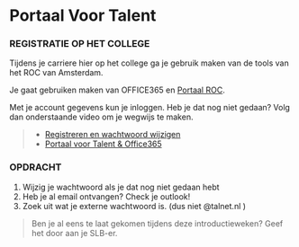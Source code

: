 # Portaal Voor Talent


### REGISTRATIE OP HET COLLEGE

Tijdens je carriere hier op het college ga je gebruik maken van de tools van het ROC van Amsterdam. 

Je gaat gebruiken maken van OFFICE365 en [Portaal ROC](https://talnet.sharepoint.com). 

Met je account gegevens kun je inloggen. Heb je dat nog niet gedaan? Volg dan onderstaande video om je wegwijs te maken.

> - [Registreren en wachtwoord wijzigen](https://www.youtube.com/watch?v=aL7z0-pngPs)
>- [Portaal voor Talent & Office365](https://www.youtube.com/watch?v=jVABacrAXBI)


### OPDRACHT

1. Wijzig je wachtwoord als je dat nog niet gedaan hebt
2. Heb je al email ontvangen? Check je outlook!
3. Zoek uit wat je externe wachtwoord is. (dus niet @talnet.nl )


>  Ben je al eens te laat gekomen tijdens deze introductieweken? Geef het door aan je SLB-er. 

<!--- ------------ DIT COMMENTAAR LATEN STAAN AUB ------------
------------------ ------------------------------ ------------
------------------ eagle ref:55566693
------------------ ------------------------------ ------------
------------------ DIT COMMENTAAR LATEN STAAN AUB -------- -->